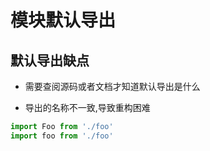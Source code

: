 # 模块默认导出

## 默认导出缺点

* 需要查阅源码或者文档才知道默认导出是什么

* 导出的名称不一致,导致重构困难

``` js
import Foo from './foo'
import foo from './foo'
```